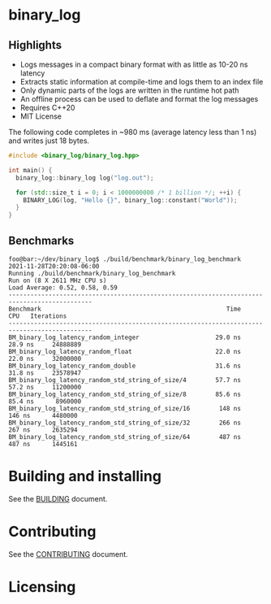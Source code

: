 # binary_log

## Highlights

* Logs messages in a compact binary format with as little as 10-20 ns latency
* Extracts static information at compile-time and logs them to an index file
* Only dynamic parts of the logs are written in the runtime hot path
* An offline process can be used to deflate and format the log messages
* Requires C++20
* MIT License

The following code completes in ~980 ms (average latency less than 1 ns) and writes just 18 bytes.

```cpp
#include <binary_log/binary_log.hpp>

int main() {
  binary_log::binary_log log("log.out");

  for (std::size_t i = 0; i < 1000000000 /* 1 billion */; ++i) {
    BINARY_LOG(log, "Hello {}", binary_log::constant("World"));
  }
}
```

## Benchmarks

```console
foo@bar:~/dev/binary_log$ ./build/benchmark/binary_log_benchmark
2021-11-28T20:20:08-06:00
Running ./build/benchmark/binary_log_benchmark
Run on (8 X 2611 MHz CPU s)
Load Average: 0.52, 0.58, 0.59
---------------------------------------------------------------------------------------------
Benchmark                                                   Time             CPU   Iterations
---------------------------------------------------------------------------------------------
BM_binary_log_latency_random_integer                     29.0 ns         28.9 ns     24888889
BM_binary_log_latency_random_float                       22.0 ns         22.0 ns     32000000
BM_binary_log_latency_random_double                      31.6 ns         31.8 ns     23578947
BM_binary_log_latency_random_std_string_of_size/4        57.7 ns         57.2 ns     11200000
BM_binary_log_latency_random_std_string_of_size/8        85.6 ns         85.4 ns      8960000
BM_binary_log_latency_random_std_string_of_size/16        148 ns          146 ns      4480000
BM_binary_log_latency_random_std_string_of_size/32        266 ns          267 ns      2635294
BM_binary_log_latency_random_std_string_of_size/64        487 ns          487 ns      1445161
```

# Building and installing

See the [BUILDING](BUILDING.md) document.

# Contributing

See the [CONTRIBUTING](CONTRIBUTING.md) document.

# Licensing

<!--
Please go to https://choosealicense.com/ and choose a license that fits your
needs. GNU GPLv3 is a pretty nice option ;-)
-->
